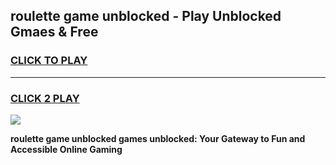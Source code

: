 
## roulette game unblocked - Play Unblocked Gmaes & Free
<h3>
<a href="https://news.freeplayer.one?title=roulette_game_unblocked&ref=16F">CLICK TO PLAY</a></h3>
<hr>

<h3>
<a href="https://news.freeplayer.one?title=roulette_game_unblocked&ref=16F">CLICK 2 PLAY</a>
  
</h3>

<a href="https://news.freeplayer.one?title=roulette_game_unblocked&ref=16F/"><img src="https://clearcache.store/games.png"></a>


**roulette game unblocked games unblocked: Your Gateway to Fun and Accessible Online Gaming**
